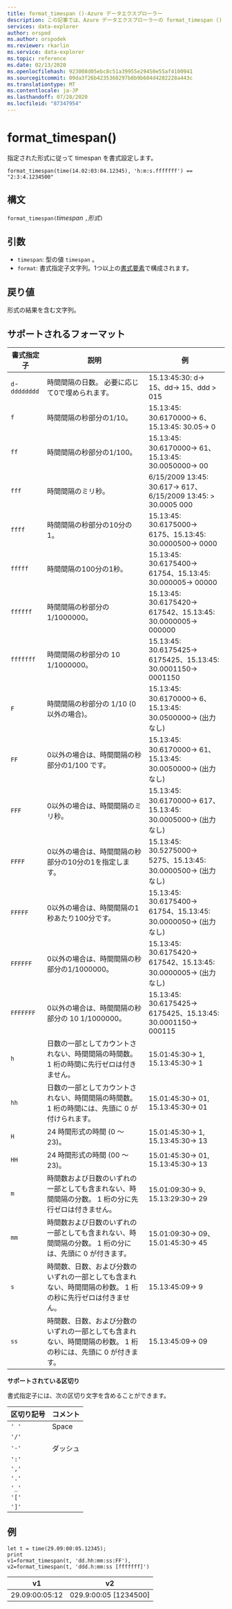 ```yaml
---
title: format_timespan ()-Azure データエクスプローラー
description: この記事では、Azure データエクスプローラーの format_timespan () について説明します。
services: data-explorer
author: orspod
ms.author: orspodek
ms.reviewer: rkarlin
ms.service: data-explorer
ms.topic: reference
ms.date: 02/13/2020
ms.openlocfilehash: 923008d05ebc8c51a39955e29450e55af4100941
ms.sourcegitcommit: 09da3f26b4235368297b8b9b604d4282228a443c
ms.translationtype: MT
ms.contentlocale: ja-JP
ms.lasthandoff: 07/28/2020
ms.locfileid: "87347954"
---
```

# <a name="format_timespan"></a>format_timespan()

指定された形式に従って timespan を書式設定します。

```kusto
format_timespan(time(14.02:03:04.12345), 'h:m:s.fffffff') == "2:3:4.1234500"
```

## <a name="syntax"></a>構文

`format_timespan(`*timespan* `,`*形式*`)`

## <a name="arguments"></a>引数

* `timespan`: 型の値 `timespan` 。
* `format`: 書式指定子文字列。1つ以上の[書式要素](#supported-formats)で構成されます。

## <a name="returns"></a>戻り値

形式の結果を含む文字列。

## <a name="supported-formats"></a>サポートされるフォーマット

|書式指定子   |説明    |例
|---|---|---
|`d`-`dddddddd` |時間間隔の日数。 必要に応じて0で埋められます。|   15.13:45:30: d-> 15、dd-> 15、ddd > 015
|`f`    |時間間隔の秒部分の1/10。 |15.13:45: 30.6170000-> 6、15.13:45: 30.05-> 0
|`ff`   |時間間隔の秒部分の1/100。 |15.13:45: 30.6170000-> 61、15.13:45: 30.0050000-> 00
|`fff`  |時間間隔のミリ秒。 |6/15/2009 13:45: 30.617-> 617、6/15/2009 13:45: > 30.0005 000
|`ffff` |時間間隔の秒部分の10分の1。 |15.13:45: 30.6175000-> 6175、15.13:45: 30.0000500-> 0000
|`fffff`    |時間間隔の100分の1秒。 |15.13:45: 30.6175400-> 61754、15.13:45: 30.000005-> 00000
|`ffffff`   |時間間隔の秒部分の1/1000000。 |15.13:45: 30.6175420-> 617542、15.13:45: 30.0000005-> 000000
|`fffffff`  |時間間隔の秒部分の 10 1/1000000。 |15.13:45: 30.6175425-> 6175425、15.13:45: 30.0001150-> 0001150
|`F`    |時間間隔の秒部分の 1/10 (0 以外の場合)。 |15.13:45: 30.6170000-> 6、15.13:45: 30.0500000-> (出力なし)
|`FF`   |0以外の場合は、時間間隔の秒部分の1/100 です。 |15.13:45: 30.6170000-> 61、15.13:45: 30.0050000-> (出力なし)
|`FFF`  |0以外の場合は、時間間隔のミリ秒。 |15.13:45: 30.6170000-> 617、15.13:45: 30.0005000-> (出力なし)
|`FFFF` |0以外の場合は、時間間隔の秒部分の10分の1を指定します。 |15.13:45: 30.5275000-> 5275、15.13:45: 30.0000500-> (出力なし)
|`FFFFF`    |0以外の場合は、時間間隔の1秒あたり100分です。 |15.13:45: 30.6175400-> 61754、15.13:45: 30.0000050-> (出力なし)
|`FFFFFF`   |0以外の場合は、時間間隔の秒部分の1/1000000。 |15.13:45: 30.6175420-> 617542、15.13:45: 30.0000005-> (出力なし)
|`FFFFFFF`  |0以外の場合は、時間間隔の秒部分の 10 1/1000000。 |15.13:45: 30.6175425-> 6175425、15.13:45: 30.0001150-> 000115
|`h`    |日数の一部としてカウントされない、時間間隔の時間数。 1 桁の時間に先行ゼロは付きません。 |15.01:45:30-> 1, 15.13:45:30-> 1
|`hh`   |日数の一部としてカウントされない、時間間隔の時間数。 1 桁の時間には、先頭に 0 が付けられます。 |15.01:45:30-> 01, 15.13:45:30-> 01
|`H`    |24 時間形式の時間 (0 ～ 23)。 |15.01:45:30-> 1, 15.13:45:30-> 13
|`HH`   |24 時間形式の時間 (00 ～ 23)。 |15.01:45:30-> 01, 15.13:45:30-> 13
|`m`    |時間数および日数のいずれの一部としても含まれない、時間間隔の分数。 1 桁の分に先行ゼロは付きません。 |15.01:09:30-> 9、15.13:29:30-> 29
|`mm`   |時間数および日数のいずれの一部としても含まれない、時間間隔の分数。 1 桁の分には、先頭に 0 が付きます。 |15.01:09:30-> 09、15.01:45:30-> 45
|`s`    |時間数、日数、および分数のいずれの一部としても含まれない、時間間隔の秒数。 1 桁の秒に先行ゼロは付きません。 |15.13:45:09-> 9
|`ss`   |時間数、日数、および分数のいずれの一部としても含まれない、時間間隔の秒数。 1 桁の秒には、先頭に 0 が付きます。 |15.13:45:09-> 09

**サポートされている区切り**

書式指定子には、次の区切り文字を含めることができます。

|区切り記号|コメント|
|---------|-------|
|`' '`| Space|
|`'/'`||
|`'-'`|ダッシュ|
|`':'`||
|`','`||
|`'.'`||
|`'_'`||
|`'['`||
|`']'`||

## <a name="examples"></a>例

<!-- csl: https://help.kusto.windows.net/Samples -->
```kusto
let t = time(29.09:00:05.12345);
print 
v1=format_timespan(t, 'dd.hh:mm:ss:FF'),
v2=format_timespan(t, 'ddd.h:mm:ss [fffffff]')
```

|v1|v2|
|---|---|
|29.09:00:05:12|029.9:00:05 [1234500]|
